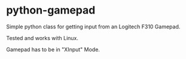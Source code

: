 python-gamepad
==============

Simple  python class for getting input from an
Logitech F310 Gamepad.

Tested and works with Linux.

Gamepad has to be in "XInput" Mode.
